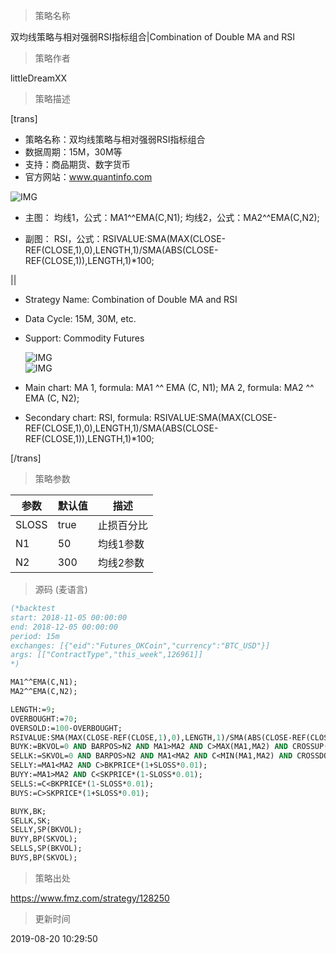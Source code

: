 
> 策略名称

双均线策略与相对强弱RSI指标组合|Combination of Double MA and RSI

> 策略作者

littleDreamXX

> 策略描述

[trans]

- 策略名称：双均线策略与相对强弱RSI指标组合
- 数据周期：15M，30M等
- 支持：商品期货、数字货币
- 官方网站：www.quantinfo.com

![IMG](https://www.fmz.com/upload/asset/9955a36cca1be0e9d73f99fa8bdb4ac8.png) 

- 主图：
  均线1，公式：MA1^^EMA(C,N1);
  均线2，公式：MA2^^EMA(C,N2);

- 副图：
  RSI，公式：RSIVALUE:SMA(MAX(CLOSE-REF(CLOSE,1),0),LENGTH,1)/SMA(ABS(CLOSE-REF(CLOSE,1)),LENGTH,1)*100;

||

- Strategy Name: Combination of Double MA and RSI
- Data Cycle: 15M, 30M, etc.
- Support: Commodity Futures

  ![IMG](https://www.fmz.com/upload/asset/3115dab65deb2ed7d795cdabb32d88be.png)  
  ![IMG](https://www.fmz.com/upload/asset/1a352942b56f16cddab02f1692c909f2.png) 

- Main chart:
  MA 1, formula: MA1 ^^ EMA (C, N1);
  MA 2, formula: MA2 ^^ EMA (C, N2);

- Secondary chart:
  RSI, formula:
  RSIVALUE:SMA(MAX(CLOSE-REF(CLOSE,1),0),LENGTH,1)/SMA(ABS(CLOSE-REF(CLOSE,1)),LENGTH,1)*100;


[/trans]

> 策略参数



|参数|默认值|描述|
|----|----|----|
|SLOSS|true|止损百分比|Stop Loss Percentage|
|N1|50|均线1参数|MA1 parameter|
|N2|300|均线2参数|MA2 parameter|


> 源码 (麦语言)

``` pascal
(*backtest
start: 2018-11-05 00:00:00
end: 2018-12-05 00:00:00
period: 15m
exchanges: [{"eid":"Futures_OKCoin","currency":"BTC_USD"}]
args: [["ContractType","this_week",126961]]
*)

MA1^^EMA(C,N1);
MA2^^EMA(C,N2);

LENGTH:=9;
OVERBOUGHT:=70;
OVERSOLD:=100-OVERBOUGHT;
RSIVALUE:SMA(MAX(CLOSE-REF(CLOSE,1),0),LENGTH,1)/SMA(ABS(CLOSE-REF(CLOSE,1)),LENGTH,1)*100;
BUYK:=BKVOL=0 AND BARPOS>N2 AND MA1>MA2 AND C>MAX(MA1,MA2) AND CROSSUP(RSIVALUE,OVERBOUGHT);
SELLK:=SKVOL=0 AND BARPOS>N2 AND MA1<MA2 AND C<MIN(MA1,MA2) AND CROSSDOWN(RSIVALUE,OVERSOLD);
SELLY:=MA1<MA2 AND C>BKPRICE*(1+SLOSS*0.01);
BUYY:=MA1>MA2 AND C<SKPRICE*(1-SLOSS*0.01);
SELLS:=C<BKPRICE*(1-SLOSS*0.01);
BUYS:=C>SKPRICE*(1+SLOSS*0.01);

BUYK,BK;
SELLK,SK;
SELLY,SP(BKVOL);
BUYY,BP(SKVOL);
SELLS,SP(BKVOL);
BUYS,BP(SKVOL);
```

> 策略出处

https://www.fmz.com/strategy/128250

> 更新时间

2019-08-20 10:29:50
